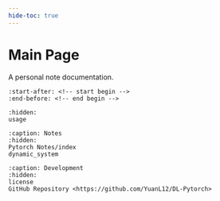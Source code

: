 ```yaml
---
hide-toc: true
---
```


# Main Page

A personal note documentation.  

```{include} ../../README.md
:start-after: <!-- start begin -->
:end-before: <!-- end begin -->
```


```{toctree}
:hidden:
usage
```

```{toctree}
:caption: Notes
:hidden:
Pytorch Notes/index
dynamic_system
```


```{toctree}
:caption: Development
:hidden:
license
GitHub Repository <https://github.com/YuanL12/DL-Pytorch>
```